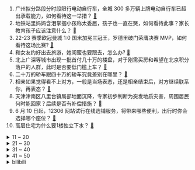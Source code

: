 1. 广州拟分路段分时段限行电动自行车，全城 300 多万辆上牌电动自行车已超出承载能力，如何看待这一举措？ [:link:](https://www.zhihu.com/question/605885428)
2. 地铁站里妈妈含泪掌掴小孩称太委屈，孩子也一直在哭，如何看待此事？家长教育孩子应该注意什么？ [:link:](https://www.zhihu.com/question/605107870)
3. 22-23 赛季欧冠曼城 1:0 国米加冕三冠王，罗德里破门荣膺决赛 MVP，如何看待这场比赛? [:link:](https://www.zhihu.com/question/605952777)
4. 和女友约好出去旅游，她闺蜜也要跟去，怎么办? [:link:](https://www.zhihu.com/question/602584344)
5. 北上广深等城市出现一批首付几十万的楼盘，对于刚需买房和希望在北京积分落户的人群，此时是否要低门槛上车？ [:link:](https://www.zhihu.com/question/605671771)
6. 二十万的轿车跟四十万的轿车究竟差别在哪里？ [:link:](https://www.zhihu.com/question/343791192)
7. 相亲如果觉得看不上对方，一般是当场表态，还是相亲结束后，对方继续联系你，再表态？ [:link:](https://www.zhihu.com/question/594918138)
8. 天津津南区八里台镇局部地面沉降，专家初步判断为突发地质灾害，周围居民何时能回家？后续是否有补偿措施？ [:link:](https://www.zhihu.com/question/605551160)
9. 6 月 10 日起，12306 网站试行在线选铺服务，将带来哪些便利，出行时你会选择哪个座位？ [:link:](https://www.zhihu.com/question/605812479)
10. 高层住宅为什么要1楼独立下水？ [:link:](https://www.zhihu.com/question/605398328)
<details>
<summary>11 ~ 20</summary>

11. 「鼠头鸭脖」事件进展，江西成立「江西工职院 6·1 食品安全事件」联合调查组，有哪些影响？将如何发展？ [:link:](https://www.zhihu.com/question/605866370)
12. 有没有财务部门很牛给公司创造利润的案例? [:link:](https://www.zhihu.com/question/598621425)
13. 你拍过哪些非常有“夏天感”的照片？ [:link:](https://www.zhihu.com/question/395433195)
14. 2023 LPL 夏季赛EDG 0:2 JDG，如何评价这场比赛？ [:link:](https://www.zhihu.com/question/605852235)
15. 上调公积金贷款额度、部分城市房价折扣突破备案价跌幅限制，为何房产市场仍低迷？可能存在哪些问题？ [:link:](https://www.zhihu.com/question/605669546)
16. 《红楼梦》里的尤二姐住在小花枝巷不好吗？为何非得要进贾府呢？ [:link:](https://www.zhihu.com/question/598365615)
17. 如何评价《中国说唱巅峰对决 2023》第六期？ [:link:](https://www.zhihu.com/question/605865885)
18. 如何看待 python 的性能？ [:link:](https://www.zhihu.com/question/40393531)
19. 高考完三个月该干什么？ [:link:](https://www.zhihu.com/question/605838251)
20. 如果可以穿越回到任何一届欧冠决赛，让你成为场边指挥的主教练，你最希望去改变哪一场结果？ [:link:](https://www.zhihu.com/question/605814592)
</details>
<details>
<summary>21 ~ 30</summary>

21. 理论上古代只要把四书五经背熟了就能考上状元，为什么多数人却连个秀才都考不中呢？ [:link:](https://www.zhihu.com/question/599169937)
22. 什么样的习惯会危害你的生命？ [:link:](https://www.zhihu.com/question/437468616)
23. 苏纳克指责中俄偷窃知识产权、滥用技术、操纵关键资源，中方强烈谴责，如何看待英方言论？ [:link:](https://www.zhihu.com/question/605826161)
24. 美国纽约被山火烟雾笼罩，全城被橙色浓烟吞没，市长敦促民众佩戴 N95 口罩，具体情况如何？如何防护？ [:link:](https://www.zhihu.com/question/605469305)
25. 如果把村超举办成全国性的赛事，有可能会拯救中国足球吗？ [:link:](https://www.zhihu.com/question/605443065)
26. 如何评价「浪姐 4」《乘风 2023》的三公舞台（下）？ [:link:](https://www.zhihu.com/question/605830331)
27. 如何评价2023年法国网球公开赛男子半决赛，德约科维奇3:1阿尔卡拉斯晋级决赛？ [:link:](https://www.zhihu.com/question/605785387)
28. 《飘》故事里女主迷恋的艾希礼魅力何在？ [:link:](https://www.zhihu.com/question/266658398)
29. 美媒密集放风称，美国务卿布林肯将于 6 月 18 日访华，如何评价信息的真实性？对中美关系有何影响？ [:link:](https://www.zhihu.com/question/605841889)
30. Uzi 重新连接加盟 EDG 战队，对此你有什么想说？ [:link:](https://www.zhihu.com/question/605850971)
</details>
<details>
<summary>31 ~ 40</summary>

31. 6 月 10 日加密货币大幅下挫，比特币跌近 5%，狗狗币跌超 10%，哪些信息值得关注？ [:link:](https://www.zhihu.com/question/605851434)
32. 618 有哪些满意度很高的洗衣机推荐？哪款是你的年度 top 1？ [:link:](https://www.zhihu.com/question/605822304)
33. 一患者因脑梗去世，医生承认此前未成功植入脑血管支架并隐瞒，两者是否存在因果关系？医生应承担哪些责任？ [:link:](https://www.zhihu.com/question/605823854)
34. 《蜘蛛侠：纵横宇宙》中都有哪些彩蛋？ [:link:](https://www.zhihu.com/question/604283961)
35. 你认为夏天里不可或缺的美食是什么？有什么美食会让你觉得少了它，夏天就不完整了呢？ [:link:](https://www.zhihu.com/question/605455473)
36. 高考失利后该去复读还是上大专？ [:link:](https://www.zhihu.com/question/600745199)
37. 刻在人类基因中里的禁令有哪些？ [:link:](https://www.zhihu.com/question/602124752)
38. 如何评价2023年第14届蓝桥杯国赛？ [:link:](https://www.zhihu.com/question/605664650)
39. 高考选择专业真的很重要吗？ [:link:](https://www.zhihu.com/question/604952508)
40. 华为已获得「问界」汽车类商标，余承东称华为不造车是不单独造车，而是和车企联合造车，商业上如何解读？ [:link:](https://www.zhihu.com/question/605886083)
</details>
<details>
<summary>41 ~ 50</summary>

41. 巴塞罗那为什么让33岁的梅西免费离开，而愿意买入34岁的莱万？ [:link:](https://www.zhihu.com/question/543894218)
42. 为什么五大联赛没人签梅西？ [:link:](https://www.zhihu.com/question/604995546)
43. 媒体发文谈「重视大城市青年就业问题」，大城市就业吸纳能力面临诸多挑战，应如何破解？ [:link:](https://www.zhihu.com/question/605838195)
44. 如果条件允许的话，什么样的水最适合婴幼儿长期饮用？ [:link:](https://www.zhihu.com/question/598238142)
45. 为何有些人失业时间久了，就不想上班了？ [:link:](https://www.zhihu.com/question/605617857)
46. 你认为汽车上最重要的安全设施是什么？ [:link:](https://www.zhihu.com/question/605835915)
47. 为什么汽车厂商不在汽车车头加一个外置安全气囊，来减轻事故的危害性？ [:link:](https://www.zhihu.com/question/23913564)
48. 简简单单的数学题目，孩子一考就出错，更正又全会。怎么解？ [:link:](https://www.zhihu.com/question/604407050)
49. 苏格拉底之死的原因是暴民政治还是极端民主？ [:link:](https://www.zhihu.com/question/47158468)
50. 你们觉得哪个品种的荔枝最好吃？ [:link:](https://www.zhihu.com/question/403457358)
</details><details>
<summary>bilibili</summary>

</details>